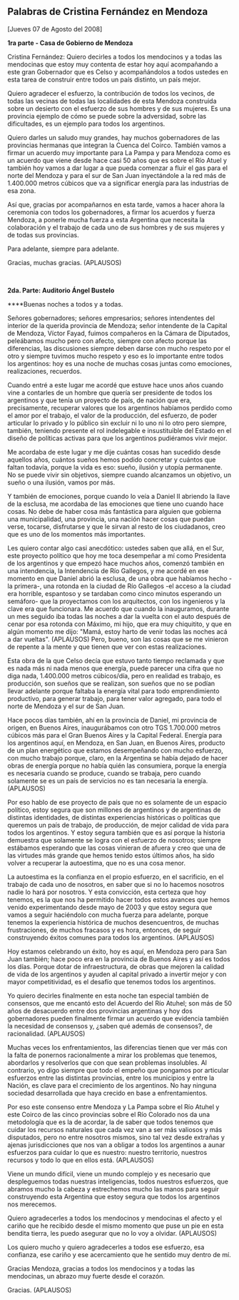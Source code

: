 Palabras de Cristina Fernández en Mendoza
-----------------------------------------

[Jueves 07 de Agosto del 2008]

**1ra parte - Casa de Gobierno de Mendoza**

Cristina Fernández: Quiero decirles a todos los mendocinos y a todas las
mendocinas que estoy muy contenta de estar hoy aquí acompañando a este
gran Gobernador que es Celso y acompañándolos a todos ustedes en esta
tarea de construir entre todos un país distinto, un país mejor.

Quiero agradecer el esfuerzo, la contribución de todos los vecinos, de
todas las vecinas de todas las localidades de esta Mendoza construida
sobre un desierto con el esfuerzo de sus hombres y de sus mujeres. Es
una provincia ejemplo de cómo se puede sobre la adversidad, sobre las
dificultades, es un ejemplo para todos los argentinos.

Quiero darles un saludo muy grandes, hay muchos gobernadores de las
provincias hermanas que integran la Cuenca del Coirco. También vamos a
firmar un acuerdo muy importante para La Pampa y para Mendoza como es un
acuerdo que viene desde hace casi 50 años que es sobre el Río Atuel y
también hoy vamos a dar lugar a que pueda comenzar a fluir el gas para
el norte del Mendoza y para el sur de San Juan inyectándole a la red más
de 1.400.000 metros cúbicos que va a significar energía para las
industrias de esa zona.

Así que, gracias por acompañarnos en esta tarde, vamos a hacer ahora la
ceremonia con todos los gobernadores, a firmar los acuerdos y fuerza
Mendoza, a ponerle mucha fuerza a esta Argentina que necesita la
colaboración y el trabajo de cada uno de sus hombres y de sus mujeres y
de todas sus provincias.

Para adelante, siempre para adelante.

Gracias, muchas gracias. (APLAUSOS)

 

**2da. Parte: Auditorio Ángel Bustelo**

****Buenas noches a todos y a todas.

Señores gobernadores; señores empresarios; señores intendentes del
interior de la querida provincia de Mendoza; señor intendente de la
Capital de Mendoza, Víctor Fayad, fuimos compañeros en la Cámara de
Diputados, peleábamos mucho pero con afecto, siempre con afecto porque
las diferencias, las discusiones siempre deben darse con mucho respeto
por el otro y siempre tuvimos mucho respeto y eso es lo importante entre
todos los argentinos: hoy es una noche de muchas cosas juntas como
emociones, realizaciones, recuerdos.

Cuando entré a este lugar me acordé que estuve hace unos años cuando
vine a contarles de un hombre que quería ser presidente de todos los
argentinos y que tenía un proyecto de país, de nación que era,
precisamente, recuperar valores que los argentinos habíamos perdido como
el amor por el trabajo, el valor de la producción, del esfuerzo, de
poder articular lo privado y lo público sin excluir ni lo uno ni lo otro
pero siempre, también, teniendo presente el rol indelegable e
insustituible del Estado en el diseño de políticas activas para que los
argentinos pudiéramos vivir mejor.

Me acordaba de este lugar y me dije cuántas cosas han sucedido desde
aquellos años, cuántos sueños hemos podido concretar y cuántos que
faltan todavía, porque la vida es eso: sueño, ilusión y utopía
permanente. No se puede vivir sin objetivos, siempre cuando alcanzamos
un objetivo, un sueño o una ilusión, vamos por más.

Y también de emociones, porque cuando lo veía a Daniel II abriendo la
llave de la esclusa, me acordaba de las emociones que tiene uno cuando
hace cosas. No debe de haber cosa más fantástica para alguien que
gobierna una municipalidad, una provincia, una nación hacer cosas que
puedan verse, tocarse, disfrutarse y que le sirvan al resto de los
ciudadanos, creo que es uno de los momentos más importantes.

Les quiero contar algo casi anecdótico: ustedes saben que allá, en el
Sur, este proyecto político que hoy me toca desempeñar a mí como
Presidenta de los argentinos y que empezó hace muchos años, comenzó
también en una intendencia, la Intendencia de Río Gallegos, y me acordé
en ese momento en que Daniel abrió la esclusa, de una obra que habíamos
hecho -la primera-, una rotonda en la ciudad de Río Gallegos -el acceso
a la ciudad era horrible, espantoso y se tardaban como cinco minutos
esperando un semáforo- que la proyectamos con los arquitectos, con los
ingenieros y la clave era que funcionara. Me acuerdo que cuando la
inauguramos, durante un mes seguido iba todas las noches a dar la vuelta
con el auto después de cenar por esa rotonda con Máximo, mi hijo, que
era muy chiquitito, y que en algún momento me dijo: "Mamá, estoy harto
de venir todas las noches acá a dar vueltas". (APLAUSOS) Pero, bueno,
son las cosas que se me vinieron de repente a la mente y que tienen que
ver con estas realizaciones.

Esta obra de la que Celso decía que estuvo tanto tiempo reclamada y que
es nada más ni nada menos que energía, puede parecer una cifra que no
diga nada, 1.400.000 metros cúbicos/día, pero en realidad es trabajo, es
producción, son sueños que se realizan, son sueños que no se podían
llevar adelante porque faltaba la energía vital para todo emprendimiento
productivo, para generar trabajo, para tener valor agregado, para todo
el norte de Mendoza y el sur de San Juan.

Hace pocos días también, ahí en la provincia de Daniel, mi provincia de
origen, en Buenos Aires, inaugurábamos con otro TGS 1.700.000 metros
cúbicos más para el Gran Buenos Aires y la Capital Federal. Energía para
los argentinos aquí, en Mendoza, en San Juan, en Buenos Aires, producto
de un plan energético que estamos desempeñando con mucho esfuerzo, con
mucho trabajo porque, claro, en la Argentina se había dejado de hacer
obras de energía porque no había quién las consumiera, porque la energía
es necesaria cuando se produce, cuando se trabaja, pero cuando solamente
se es un país de servicios no es tan necesaria la energía. (APLAUSOS)

Por eso hablo de ese proyecto de país que no es solamente de un espacio
político, estoy segura que son millones de argentinos y de argentinas de
distintas identidades, de distintas experiencias históricas o políticas
que queremos un país de trabajo, de producción, de mejor calidad de vida
para todos los argentinos. Y estoy segura también que es así porque la
historia demuestra que solamente se logra con el esfuerzo de nosotros;
siempre estábamos esperando que las cosas vinieran de afuera y creo que
una de las virtudes más grande que hemos tenido estos últimos años, ha
sido volver a recuperar la autoestima, que no es una cosa menor.

La autoestima es la confianza en el propio esfuerzo, en el sacrificio,
en el trabajo de cada uno de nosotros, en saber que si no lo hacemos
nosotros nadie lo hará por nosotros. Y esta convicción, esta certeza que
hoy tenemos, es la que nos ha permitido hacer todos estos avances que
hemos venido experimentando desde mayo de 2003 y que estoy segura que
vamos a seguir haciéndolo con mucha fuerza para adelante, porque tenemos
la experiencia histórica de muchos desencuentros, de muchas
frustraciones, de muchos fracasos y es hora, entonces, de seguir
construyendo éxitos comunes para todos los argentinos. (APLAUSOS)

Hoy estamos celebrando un éxito, hoy es aquí, en Mendoza pero para San
Juan también; hace poco era en la provincia de Buenos Aires y así es
todos los días. Porque dotar de infraestructura, de obras que mejoren la
calidad de vida de los argentinos y ayuden al capital privado a invertir
mejor y con mayor competitividad, es el desafío que tenemos todos los
argentinos.

Yo quiero decirles finalmente en esta noche tan especial también de
consensos, que me encantó esto del Acuerdo del Río Atuhel; son más de 50
años de desacuerdo entre dos provincias argentinas y hoy dos
gobernadores pueden finalmente firmar un acuerdo que evidencia también
la necesidad de consensos y, ¿saben qué además de consensos?, de
racionalidad. (APLAUSOS)

Muchas veces los enfrentamientos, las diferencias tienen que ver más con
la falta de ponernos racionalmente a mirar los problemas que tenemos,
abordarlos y resolverlos que con que sean problemas insolubles. Al
contrario, yo digo siempre que todo el empeño que pongamos por articular
esfuerzos entre las distintas provincias, entre los municipios y entre
la Nación, es clave para el crecimiento de los argentinos. No hay
ninguna sociedad desarrollada que haya crecido en base a
enfrentamientos.

Por eso este consenso entre Mendoza y La Pampa sobre el Río Atuhel y
este Coirco de las cinco provincias sobre el Río Colorado nos da una
metodología que es la de acordar, la de saber que todos tenemos que
cuidar los recursos naturales que cada vez van a ser más valiosos y más
disputados, pero no entre nosotros mismos, sino tal vez desde extrañas y
ajenas jurisdicciones que nos van a obligar a todos los argentinos a
aunar esfuerzos para cuidar lo que es nuestro: nuestro territorio,
nuestros recursos y todo lo que en ellos está. (APLAUSOS)

Viene un mundo difícil, viene un mundo complejo y es necesario que
despleguemos todas nuestras inteligencias, todos nuestros esfuerzos, que
abramos mucho la cabeza y estrechemos mucho las manos para seguir
construyendo esta Argentina que estoy segura que todos los argentinos
nos merecemos.

Quiero agradecerles a todos los mendocinos y mendocinas el afecto y el
cariño que he recibido desde el mismo momento que puse un pie en esta
bendita tierra, les puedo asegurar que no lo voy a olvidar. (APLAUSOS)

Los quiero mucho y quiero agradecerles a todos ese esfuerzo, esa
confianza, ese cariño y ese acercamiento que he sentido muy dentro de
mí.

Gracias Mendoza, gracias a todos los mendocinos y a todas las
mendocinas, un abrazo muy fuerte desde el corazón.

Gracias. (APLAUSOS)

 
